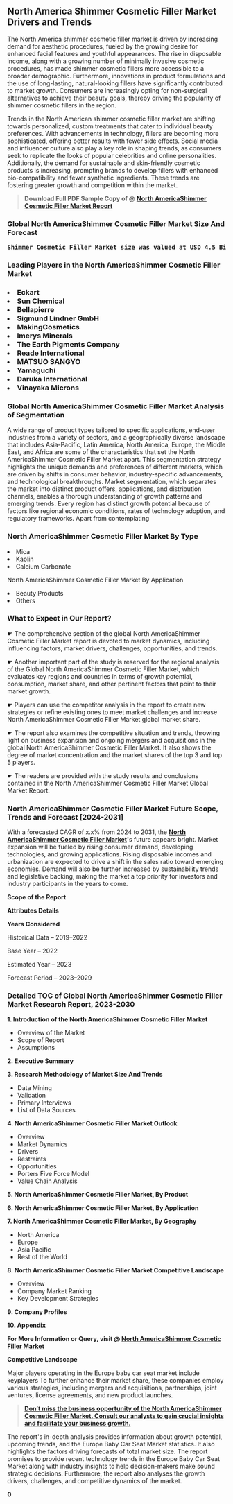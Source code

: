 <p> <h2>North America Shimmer Cosmetic Filler Market Drivers and Trends</h2><p>The North America shimmer cosmetic filler market is driven by increasing demand for aesthetic procedures, fueled by the growing desire for enhanced facial features and youthful appearances. The rise in disposable income, along with a growing number of minimally invasive cosmetic procedures, has made shimmer cosmetic fillers more accessible to a broader demographic. Furthermore, innovations in product formulations and the use of long-lasting, natural-looking fillers have significantly contributed to market growth. Consumers are increasingly opting for non-surgical alternatives to achieve their beauty goals, thereby driving the popularity of shimmer cosmetic fillers in the region.</p><p>Trends in the North American shimmer cosmetic filler market are shifting towards personalized, custom treatments that cater to individual beauty preferences. With advancements in technology, fillers are becoming more sophisticated, offering better results with fewer side effects. Social media and influencer culture also play a key role in shaping trends, as consumers seek to replicate the looks of popular celebrities and online personalities. Additionally, the demand for sustainable and skin-friendly cosmetic products is increasing, prompting brands to develop fillers with enhanced bio-compatibility and fewer synthetic ingredients. These trends are fostering greater growth and competition within the market.</p></p><blockquote id="" class=""><strong>Download Full PDF Sample Copy of @&nbsp;<a href="https://www.verifiedmarketreports.com/download-sample/?rid=304426&utm_source=GitHub-Jan&utm_medium=281" target="_blank">North AmericaShimmer Cosmetic Filler Market Report</a>&nbsp;&nbsp;</strong></blockquote><h3 id="" class=""><strong>Global&nbsp;North AmericaShimmer Cosmetic Filler Market Size And Forecast</strong></h3><pre class="reader-text-block__code-block"><strong>Shimmer Cosmetic Filler Market size was valued at USD 4.5 Billion in 2022 and is projected to reach USD 9.0 Billion by 2030, growing at a CAGR of 9.2% from 2024 to 2030.</strong></pre><h3 id="" class="">Leading Players in the&nbsp;North AmericaShimmer Cosmetic Filler Market</h3><h3 class=""></Li><Li>Eckart</Li><Li> Sun Chemical</Li><Li> Bellapierre</Li><Li> Sigmund Lindner GmbH</Li><Li> MakingCosmetics</Li><Li> Imerys Minerals</Li><Li> The Earth Pigments Company</Li><Li> Reade International</Li><Li> MATSUO SANGYO</Li><Li> Yamaguchi</Li><Li> Daruka International</Li><Li> Vinayaka Microns</h3><h3 id="" class="">Global&nbsp;North AmericaShimmer Cosmetic Filler Market Analysis of Segmentation</h3><p id="" class="">A wide range of product types tailored to specific applications, end-user industries from a variety of sectors, and a geographically diverse landscape that includes Asia-Pacific, Latin America, North America, Europe, the Middle East, and Africa are some of the characteristics that set the North AmericaShimmer Cosmetic Filler Market apart. This segmentation strategy highlights the unique demands and preferences of different markets, which are driven by shifts in consumer behavior, industry-specific advancements, and technological breakthroughs. Market segmentation, which separates the market into distinct product offers, applications, and distribution channels, enables a thorough understanding of growth patterns and emerging trends. Every region has distinct growth potential because of factors like regional economic conditions, rates of technology adoption, and regulatory frameworks. Apart from contemplating</p><h3 id="" class="">North AmericaShimmer Cosmetic Filler Market&nbsp;By Type</h3><p></Li><Li>Mica</Li><Li> Kaolin</Li><Li> Calcium Carbonate</p><div class="" data-test-id=""><p>North AmericaShimmer Cosmetic Filler Market&nbsp;By Application</p></div><p class=""></Li><Li>Beauty Products</Li><Li> Others</p><div class="" data-test-id=""><h3><span class="">What to Expect in Our Report?</span></h3></div><div class="" data-test-id=""><p><span class="">☛ The comprehensive section of the global North AmericaShimmer Cosmetic Filler Market report is devoted to market dynamics, including influencing factors, market drivers, challenges, opportunities, and trends.</span></p></div><div class="" data-test-id=""><p><span class="">☛ Another important part of the study is reserved for the regional analysis of the Global North AmericaShimmer Cosmetic Filler Market, which evaluates key regions and countries in terms of growth potential, consumption, market share, and other pertinent factors that point to their market growth.</span></p></div><div class="" data-test-id=""><p><span class="">☛ Players can use the competitor analysis in the report to create new strategies or refine existing ones to meet market challenges and increase North AmericaShimmer Cosmetic Filler Market global market share.</span></p></div><div class="" data-test-id=""><p><span class="">☛ The report also examines the competitive situation and trends, throwing light on business expansion and ongoing mergers and acquisitions in the global North AmericaShimmer Cosmetic Filler Market. It also shows the degree of market concentration and the market shares of the top 3 and top 5 players.</span></p></div><div class="" data-test-id=""><p><span class="">☛ The readers are provided with the study results and conclusions contained in the North AmericaShimmer Cosmetic Filler Market Global Market Report.</span></p></div><div class="" data-test-id=""><h3><span class="">North AmericaShimmer Cosmetic Filler Market Future Scope, Trends and Forecast [2024-2031]</span></h3></div><div class="" data-test-id=""><p><span class="">With a forecasted CAGR of x.x% from 2024 to 2031, the <strong><a href="https://www.verifiedmarketreports.com/download-sample/?rid=304426&utm_source=GitHub-Jan&utm_medium=281" target="_blank">North AmericaShimmer Cosmetic Filler Market</a>'</strong>s future appears bright. Market expansion will be fueled by rising consumer demand, developing technologies, and growing applications. Rising disposable incomes and urbanization are expected to drive a shift in the sales ratio toward emerging economies. Demand will also be further increased by sustainability trends and legislative backing, making the market a top priority for investors and industry participants in the years to come.</span></p><p id="ember66" class="ember-view reader-text-block__paragraph"><strong>Scope of the Report</strong></p><p id="ember67" class="ember-view reader-text-block__paragraph"><strong>Attributes Details</strong></p><p id="ember68" class="ember-view reader-text-block__paragraph"><strong>Years Considered</strong></p><p id="ember69" class="ember-view reader-text-block__paragraph">Historical Data &ndash; 2019&ndash;2022</p><p id="ember70" class="ember-view reader-text-block__paragraph">Base Year &ndash; 2022</p><p id="ember71" class="ember-view reader-text-block__paragraph">Estimated Year &ndash; 2023</p><p id="ember72" class="ember-view reader-text-block__paragraph">Forecast Period &ndash; 2023&ndash;2029</p></div><h3 id="" class="">Detailed TOC of Global North AmericaShimmer Cosmetic Filler Market Research Report, 2023-2030</h3><p id="" class=""><strong>1. Introduction of the North AmericaShimmer Cosmetic Filler Market</strong></p><ul><li>Overview of the Market</li><li>Scope of Report</li><li>Assumptions</li></ul><p id="" class=""><strong>2. Executive Summary</strong></p><p id="" class=""><strong>3. Research Methodology of Market Size And Trends</strong></p><ul><li>Data Mining</li><li>Validation</li><li>Primary Interviews</li><li>List of Data Sources</li></ul><p id="" class=""><strong>4. North AmericaShimmer Cosmetic Filler Market Outlook</strong></p><ul><li>Overview</li><li>Market Dynamics</li><li>Drivers</li><li>Restraints</li><li>Opportunities</li><li>Porters Five Force Model</li><li>Value Chain Analysis</li></ul><p id="" class=""><strong>5. North AmericaShimmer Cosmetic Filler Market, By Product</strong></p><p id="" class=""><strong>6. North AmericaShimmer Cosmetic Filler Market, By Application</strong></p><p id="" class=""><strong>7. North AmericaShimmer Cosmetic Filler Market, By Geography</strong></p><ul><li>North America</li><li>Europe</li><li>Asia Pacific</li><li>Rest of the World</li></ul><p id="" class=""><strong>8. North AmericaShimmer Cosmetic Filler Market Competitive Landscape</strong></p><ul><li>Overview</li><li>Company Market Ranking</li><li>Key Development Strategies</li></ul><p id="" class=""><strong>9. Company Profiles</strong></p><p id="" class=""><strong>10. Appendix</strong></p><p><strong>For More Information or Query, visit&nbsp;@ <a href="https://www.verifiedmarketreports.com/product/shimmer-cosmetic-filler-market/" target="_blank">North AmericaShimmer Cosmetic Filler Market</a></strong></p><p id="ember61" class="ember-view reader-text-block__paragraph"><strong>Competitive Landscape</strong></p><p id="ember62" class="ember-view reader-text-block__paragraph">Major players operating in the Europe baby car seat market include keyplayers To further enhance their market share, these companies employ various strategies, including mergers and acquisitions, partnerships, joint ventures, license agreements, and new product launches.</p><blockquote id="ember63" class="ember-view reader-text-block__blockquote"><strong><a href="https://www.verifiedmarketreports.com/download-sample/?rid=304426&utm_source=GitHub-Jan&utm_medium=281" target="_blank">Don&rsquo;t miss the business opportunity of the North AmericaShimmer Cosmetic Filler Market. Consult our analysts to gain crucial insights and facilitate your business growth.</a></strong></blockquote><p id="ember64" class="ember-view reader-text-block__paragraph">The report's in-depth analysis provides information about growth potential, upcoming trends, and the Europe Baby Car Seat Market statistics. It also highlights the factors driving forecasts of total market size. The report promises to provide recent technology trends in the Europe Baby Car Seat Market along with industry insights to help decision-makers make sound strategic decisions. Furthermore, the report also analyses the growth drivers, challenges, and competitive dynamics of the market.</p><p class="ember-view reader-text-block__paragraph"><strong>0</strong></p>
